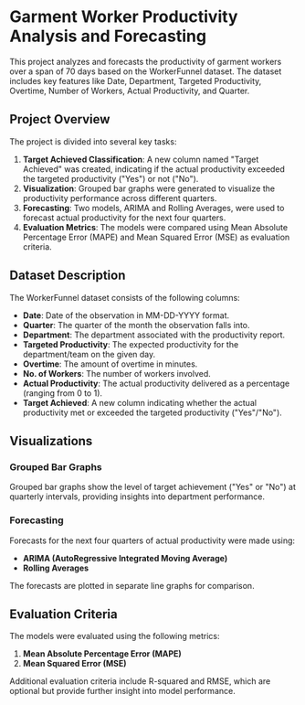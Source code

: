 # Garment Worker Productivity Analysis and Forecasting

This project analyzes and forecasts the productivity of garment workers over a span of 70 days based on the WorkerFunnel dataset. The dataset includes key features like Date, Department, Targeted Productivity, Overtime, Number of Workers, Actual Productivity, and Quarter.

## Project Overview
The project is divided into several key tasks:
1. **Target Achieved Classification**: A new column named "Target Achieved" was created, indicating if the actual productivity exceeded the targeted productivity ("Yes") or not ("No").
2. **Visualization**: Grouped bar graphs were generated to visualize the productivity performance across different quarters.
3. **Forecasting**: Two models, ARIMA and Rolling Averages, were used to forecast actual productivity for the next four quarters.
4. **Evaluation Metrics**: The models were compared using Mean Absolute Percentage Error (MAPE) and Mean Squared Error (MSE) as evaluation criteria.

## Dataset Description
The WorkerFunnel dataset consists of the following columns:
- **Date**: Date of the observation in MM-DD-YYYY format.
- **Quarter**: The quarter of the month the observation falls into.
- **Department**: The department associated with the productivity report.
- **Targeted Productivity**: The expected productivity for the department/team on the given day.
- **Overtime**: The amount of overtime in minutes.
- **No. of Workers**: The number of workers involved.
- **Actual Productivity**: The actual productivity delivered as a percentage (ranging from 0 to 1).
- **Target Achieved**: A new column indicating whether the actual productivity met or exceeded the targeted productivity ("Yes"/"No").

## Visualizations
### Grouped Bar Graphs
Grouped bar graphs show the level of target achievement ("Yes" or "No") at quarterly intervals, providing insights into department performance.

### Forecasting
Forecasts for the next four quarters of actual productivity were made using:
- **ARIMA (AutoRegressive Integrated Moving Average)**
- **Rolling Averages**

The forecasts are plotted in separate line graphs for comparison.

## Evaluation Criteria
The models were evaluated using the following metrics:
1. **Mean Absolute Percentage Error (MAPE)**
2. **Mean Squared Error (MSE)**

Additional evaluation criteria include R-squared and RMSE, which are optional but provide further insight into model performance.
